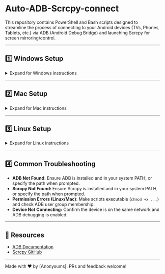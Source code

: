 # Auto-ADB-Scrcpy-connect

This repository contains PowerShell and Bash scripts designed to streamline the process of connecting to your Android devices (TVs, Phones, Tablets, etc.) via ADB (Android Debug Bridge) and launching Scrcpy for screen mirroring/control.

---


## 1️⃣ Windows Setup

<details>
<summary>Expand for Windows instructions</summary>

### Step 1: Save the Scripts

Copy the content of the PowerShell scripts:

- `adb_auto_connect.ps1`
- `adb_scrcpy_auto_launch.ps1`

Save them in a convenient folder (e.g., `C:\Scripts`).

### Step 2: Run PowerShell as Administrator (if needed)

Open PowerShell and navigate to your scripts folder:

```powershell
cd C:\Scripts
```

### Step 3: Make Execution Policy Allow Scripts (if needed)

```powershell
Set-ExecutionPolicy RemoteSigned -Scope CurrentUser
```

### Step 4: Run the Desired Script

For auto-connect:

```powershell
.\adb_auto_connect.ps1
```

### Step 5: First-Run Prompts

- On first run (or if `adb_config.txt` is missing), you will be prompted to use default paths for ADB and Scrcpy.
- If you choose **Y (Yes)**, it will attempt to use default locations.
- If you choose **N (No)**, you can specify custom locations.

</details>

---

## 2️⃣ Mac Setup

<details>
<summary>Expand for Mac instructions</summary>

### Step 1: Save the Scripts

Copy the content of the Bash scripts:

- `adb_auto_connect.sh`
- `adb_scrcpy_auto_launch.sh`

Save them in a convenient folder (e.g., `~/Documents/scripts/`).

### Step 2: Make the Scripts Executable

```bash
chmod +x adb_auto_connect.sh adb_scrcpy_auto_launch.sh
```

### Step 3: Run in Terminal

Navigate to your scripts folder and run the desired script:

```bash
./adb_auto_connect.sh
```

### Step 4: First-Run Prompts

- On first run (or if `adb_config.txt` is missing), you will be prompted for your Android device's IP address and port (e.g., `192.168.8.93:5555`).
- This will be saved in `adb_config.txt` for future runs.

</details>

---

## 3️⃣ Linux Setup

<details>
<summary>Expand for Linux instructions</summary>

### Step 1: Ensure ADB Permissions

Make sure your user is part of the `plugdev` group for ADB permissions:

```bash
sudo usermod -aG plugdev $USER
# Log out and back in for group changes to take effect
```

### Step 2: Save the Scripts

Copy the content of the Bash scripts:

- `adb_auto_connect.sh`
- `adb_scrcpy_auto_launch.sh`

Save them in a convenient folder (e.g., `~/scripts/`).

### Step 3: Make the Scripts Executable

```bash
chmod +x adb_auto_connect.sh adb_scrcpy_auto_launch.sh
```

### Step 4: Run in Terminal

Navigate to your scripts folder and run the desired script:

```bash
./adb_auto_connect.sh
```

### Step 5: First-Run Prompts

- On first run (or if `adb_config.txt` is missing), you will be prompted for your Android device's IP address and port.
- This will be saved in `adb_config.txt` for future runs.

</details>

---

## 4️⃣ Common Troubleshooting

- **ADB Not Found:** Ensure ADB is installed and in your system PATH, or specify the path when prompted.
- **Scrcpy Not Found:** Ensure Scrcpy is installed and in your system PATH, or specify the path when prompted.
- **Permission Errors (Linux/Mac):** Make scripts executable (`chmod +x ...`) and check ADB user group membership.
- **Device Not Connecting:** Confirm the device is on the same network and ADB debugging is enabled.

---

## 🔗 Resources

- [ADB Documentation](https://developer.android.com/studio/command-line/adb)
- [Scrcpy GitHub](https://github.com/Genymobile/scrcpy)

---

Made with ❤️ by [Anonyoums]. PRs and feedback welcome!
